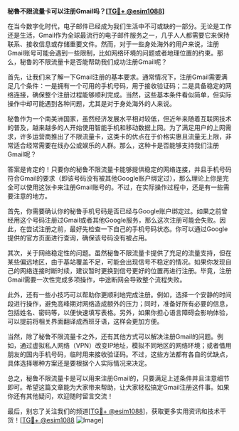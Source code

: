 **秘魯不限流量卡可以注册Gmail吗？[[TG💪+ @esim1088](https://t.me/s/esim1088)]**

在当今数字化时代，电子邮件已经成为我们生活中不可或缺的一部分。无论是工作还是生活，Gmail作为全球最流行的电子邮件服务之一，几乎人人都需要它来保持联系、接收信息或存储重要文件。然而，对于一些身处海外的用户来说，注册Gmail账号可能会遇到一些限制，比如网络环境的问题或者地理位置的约束。那么，秘鲁的不限流量卡是否能帮助我们成功注册Gmail呢？

首先，让我们来了解一下Gmail注册的基本要求。通常情况下，注册Gmail需要满足几个条件：一是拥有一个可用的手机号码，用于接收验证码；二是具备稳定的网络连接，确保整个注册过程能够顺利完成。当然，这些基本条件看似简单，但实际操作中却可能遇到各种问题，尤其是对于身处海外的人来说。

秘鲁作为一个南美洲国家，虽然经济发展水平相对较低，但近年来随着互联网技术的普及，越来越多的人开始使用智能手机和移动数据上网。为了满足用户的上网需求，许多运营商推出了不限流量卡，这类卡的优点在于价格实惠且流量无上限，非常适合经常需要在线办公或娱乐的人群。那么，这种卡是否能够支持我们注册Gmail呢？

答案是肯定的！只要你的秘鲁不限流量卡能够提供稳定的网络连接，并且手机号码符合Gmail的要求（即该号码没有被其他Google账户绑定过），那么理论上你是完全可以使用这张卡来注册Gmail账号的。不过，在实际操作过程中，还是有一些需要注意的地方。

首先，你需要确认你的秘鲁手机号码是否已经与Google账户绑定过。如果之前曾经用这个号码注册过Gmail或者其他Google服务，那么这次注册可能会失败。因此，在尝试注册之前，最好先检查一下自己的手机号码状态。你可以通过Google提供的官方页面进行查询，确保该号码没有被占用。

其次，关于网络稳定性的问题。虽然秘鲁不限流量卡提供了充足的流量支持，但在某些偏远地区，由于基站覆盖不足，可能会出现信号不稳定的情况。如果你发现自己的网络连接时断时续，建议暂时更换到信号更好的位置再进行注册。毕竟，注册Gmail需要一次性完成多项操作，中途断网会导致整个流程失败。

此外，还有一些小技巧可以帮助你更顺利地完成注册。例如，选择一个安静的时间段进行操作，避免高峰期对网络造成额外的压力；同时，准备好所有必要的信息，包括姓名、密码等，以便快速填写表格。另外，如果你担心语言障碍会影响体验，可以提前将相关界面翻译成西班牙语，这样会更加方便。

当然，除了秘鲁不限流量卡之外，还有其他方式可以解决注册Gmail的问题。例如，通过虚拟私人网络（VPN）改变IP地址，模拟不同地区的网络环境；或者借用朋友的国内手机号码，临时用来接收验证码。不过，这些方法都有各自的优缺点，具体选择哪种方案还是要根据个人实际情况来决定。

总之，秘鲁不限流量卡是可以用来注册Gmail的，只要满足上述条件并且注意细节即可。希望这篇文章能为大家带来帮助，让大家轻松搞定Gmail注册这件事。如果你还有其他疑问，欢迎随时留言交流！

最后，别忘了关注我们的频道[[TG💪+ @esim1088](https://t.me/s/esim1088)]，获取更多实用资讯和技术干货！[[TG💪+ @esim1088](https://t.me/s/esim1088) ![Image](https://i.postimg.cc/4NQfJmqS/Snipaste-2025-05-13-00-14-12.png)]